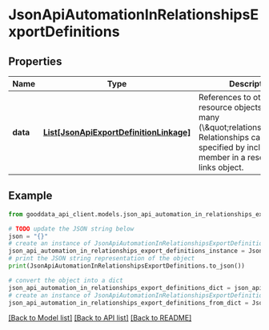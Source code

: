 # JsonApiAutomationInRelationshipsExportDefinitions


## Properties

Name | Type | Description | Notes
------------ | ------------- | ------------- | -------------
**data** | [**List[JsonApiExportDefinitionLinkage]**](JsonApiExportDefinitionLinkage.md) | References to other resource objects in a to-many (\\\&quot;relationship\\\&quot;). Relationships can be specified by including a member in a resource&#39;s links object. | 

## Example

```python
from gooddata_api_client.models.json_api_automation_in_relationships_export_definitions import JsonApiAutomationInRelationshipsExportDefinitions

# TODO update the JSON string below
json = "{}"
# create an instance of JsonApiAutomationInRelationshipsExportDefinitions from a JSON string
json_api_automation_in_relationships_export_definitions_instance = JsonApiAutomationInRelationshipsExportDefinitions.from_json(json)
# print the JSON string representation of the object
print(JsonApiAutomationInRelationshipsExportDefinitions.to_json())

# convert the object into a dict
json_api_automation_in_relationships_export_definitions_dict = json_api_automation_in_relationships_export_definitions_instance.to_dict()
# create an instance of JsonApiAutomationInRelationshipsExportDefinitions from a dict
json_api_automation_in_relationships_export_definitions_from_dict = JsonApiAutomationInRelationshipsExportDefinitions.from_dict(json_api_automation_in_relationships_export_definitions_dict)
```
[[Back to Model list]](../README.md#documentation-for-models) [[Back to API list]](../README.md#documentation-for-api-endpoints) [[Back to README]](../README.md)


